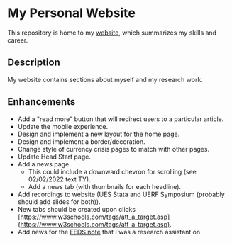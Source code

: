 # My Personal Website
This repository is home to my [website](https://daviddyu.com), which summarizes my skills and career.
## Description
My website contains sections about myself and my research work.
## Enhancements
- Add a "read more" button that will redirect users to a particular article.
- Update the mobile experience.
- Design and implement a new layout for the home page.
- Design and implement a border/decoration.
- Change style of currency crisis pages to match with other pages.
- Update Head Start page.
- Add a news page.
  - This could include a downward chevron for scrolling (see 02/02/2022 text TY).
  - Add a news tab (with thumbnails for each headline).
- Add recordings to website (UES Stata and UERF Symposium (probably should add slides for both)).
- New tabs should be created upon clicks [https://www.w3schools.com/tags/att_a_target.asp](https://www.w3schools.com/tags/att_a_target.asp).
- Add news for the [FEDS note](https://www.federalreserve.gov/econres/notes/feds-notes/international-spillovers-of-tighter-monetary-policy-20221222.html) that I was a research assistant on.

